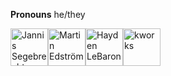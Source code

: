 **Pronouns** he/they

<!-- sponsors --><a href="https://github.com/queitsch"><img src="https://github.com/queitsch.png" width="60px" alt="Jannis Segebrecht" /></a><a href="https://github.com/meedstrom"><img src="https://github.com/meedstrom.png" width="60px" alt="Martin Edström" /></a><a href="https://github.com/HaydenLeBaron"><img src="https://github.com/HaydenLeBaron.png" width="60px" alt="Hayden LeBaron" /></a><a href="https://github.com/kohlworks"><img src="https://github.com/kohlworks.png" width="60px" alt="kworks" /></a><!-- sponsors -->


